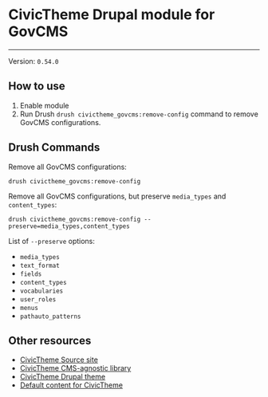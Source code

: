 # CivicTheme Drupal module for GovCMS

----

Version: `0.54.0`

## How to use

1. Enable module
2. Run Drush `drush civictheme_govcms:remove-config` command to remove GovCMS
   configurations.

## Drush Commands

Remove all GovCMS configurations:

    drush civictheme_govcms:remove-config


Remove all GovCMS configurations, but preserve `media_types` and `content_types`:

    drush civictheme_govcms:remove-config --preserve=media_types,content_types

List of `--preserve` options:
  - `media_types`
  - `text_format`
  - `fields`
  - `content_types`
  - `vocabularies`
  - `user_roles`
  - `menus`
  - `pathauto_patterns`

## Other resources

- [CivicTheme Source site](https://github.com/salsadigitalauorg/civictheme_source)
- [CivicTheme CMS-agnostic library](https://github.com/salsadigitalauorg/civictheme_library)
- [CivicTheme Drupal theme](https://github.com/salsadigitalauorg/civictheme)
- [Default content for CivicTheme](https://github.com/salsadigitalauorg/civictheme_content)
